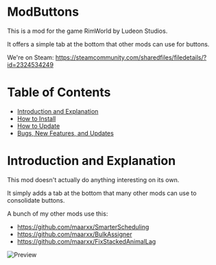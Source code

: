 # ModButtons

This is a mod for the game RimWorld by Ludeon Studios.

It offers a simple tab at the bottom that other mods can use for buttons.

We're on Steam: https://steamcommunity.com/sharedfiles/filedetails/?id=2324534249

# Table of Contents

* [Introduction and Explanation](#introduction-and-explanation)
* [How to Install](#how-to-install)
* [How to Update](#how-to-update)
* [Bugs, New Features, and Updates](#bugs-new-features-and-updates)

# Introduction and Explanation

This mod doesn't actually do anything interesting on its own.

It simply adds a tab at the bottom that many other mods can use to consolidate buttons.

A bunch of my other mods use this:

* https://github.com/maarxx/SmarterScheduling
* https://github.com/maarxx/BulkAssigner
* https://github.com/maarxx/FixStackedAnimalLag

![Preview](./About/Preview.png)
